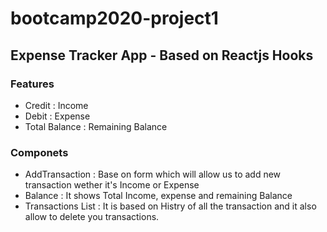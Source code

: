 # bootcamp2020-project1
## Expense Tracker App - Based on Reactjs Hooks
### Features 
<ul>
  <li>Credit : Income</li>
  <li>Debit : Expense </li>
  <li>Total Balance : Remaining Balance</li>
 </ul>

### Componets  
<ul>
  <li>AddTransaction : Base on form which will allow us to add new transaction wether it's Income or Expense </li>
  <li>Balance : It shows Total Income, expense and remaining Balance </li>
  <li>Transactions List : It is based on Histry of all the transaction and it also allow to delete you transactions.</li>
</ul>

